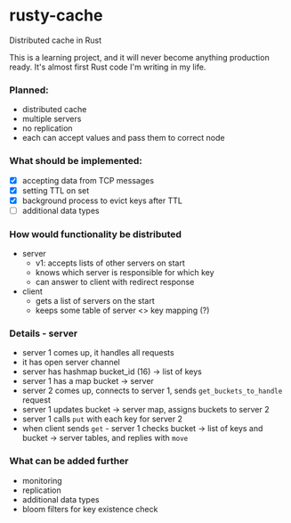 # rusty-cache

Distributed cache in Rust

This is a learning project, and it will never become anything production ready.
It's almost first Rust code I'm writing in my life.

### Planned:

- distributed cache
- multiple servers
- no replication
- each can accept values and pass them to correct node

### What should be implemented:

- [x] accepting data from TCP messages
- [x] setting TTL on set
- [x] background process to evict keys after TTL
- [ ] additional data types

### How would functionality be distributed

- server
    - v1: accepts lists of other servers on start
    - knows which server is responsible for which key
    - can answer to client with redirect response
- client
    - gets a list of servers on the start
    - keeps some table of server <> key mapping (?)

### Details - server

- server 1 comes up, it handles all requests
- it has open server channel
- server has hashmap bucket_id (16) -> list of keys
- server 1 has a map bucket -> server
- server 2 comes up, connects to server 1, sends `get_buckets_to_handle` request
- server 1 updates bucket -> server map, assigns buckets to server 2
- server 1 calls `put` with each key for server 2
- when client sends `get` - server 1 checks bucket -> list of keys and bucket -> server tables, and replies with `move`

### What can be added further

- monitoring
- replication
- additional data types
- bloom filters for key existence check


